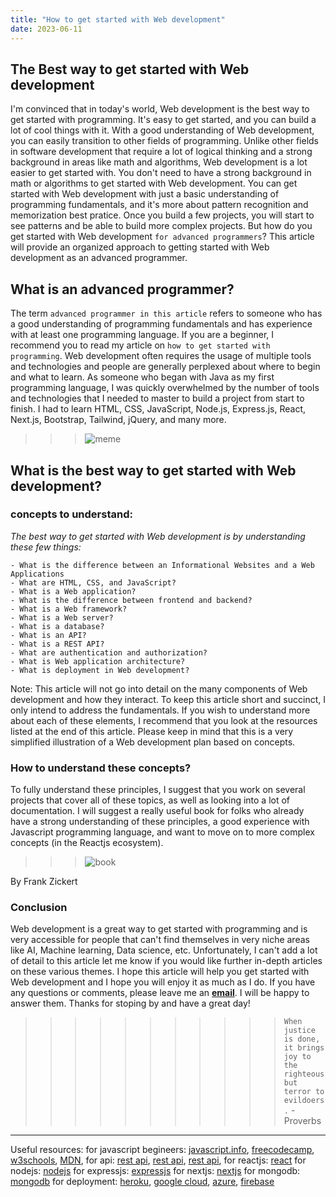 ```yaml
---
title: "How to get started with Web development"
date: 2023-06-11
---
```


## The Best way to get started with Web development
 I'm convinced that in today's world, Web development is the best way to get started with programming. It's easy to get started, and you can build a lot of cool things with it. With a good understanding of Web development, you can easily transition to other fields of programming. Unlike other fields in software development that require a lot of logical thinking and a strong background in areas like math and algorithms, Web development is a lot easier to get started with. You don't need to have a strong background in math or algorithms to get started with Web development. You can get started with Web development with just a basic understanding of programming fundamentals, and it's more about pattern recognition and memorization best pratice. Once you build a few projects, you will start to see patterns and be able to build more complex projects. But how do you get started with Web development ``for advanced programmers``? This article will provide an organized approach to getting started with Web development as an advanced programmer.

## What is an advanced programmer?
The term ``advanced programmer in this article`` refers to someone who has a good understanding of programming fundamentals and has experience with at least one programming language. If you are a beginner, I recommend you to read my article on `how to get started with programming`. Web development often requires the usage of multiple tools and technologies and people are generally perplexed about where to begin and what to learn. As someone who began with Java as my first programming language, I was quickly overwhelmed by the number of tools and technologies that I needed to master to build a project from start to finish. I had to learn HTML, CSS, JavaScript, Node.js, Express.js, React, Next.js, Bootstrap, Tailwind, jQuery, and many more.

>>> ![meme](/meme1.jpg "Local Image")


## What is the best way to get started with Web development?
### concepts to understand:

 *The best way to get started with Web development is by understanding these few things:*

    - What is the difference between an Informational Websites and a Web Applications
    - What are HTML, CSS, and JavaScript?
    - What is a Web application?
    - What is the difference between frontend and backend?
    - What is a Web framework?
    - What is a Web server?
    - What is a database?
    - What is an API?
    - What is a REST API?
    - What are authentication and authorization?
    - What is Web application architecture?
    - What is deployment in Web development?

Note: This article will not go into detail on the many components of Web development and how they interact. To keep this article short and succinct, I only intend to address the fundamentals. If you wish to understand more about each of these elements, I recommend that you look at the resources listed at the end of this article. Please keep in mind that this is a very simplified illustration of a Web development plan based on concepts.

### How to understand these concepts?
To fully understand these principles, I suggest that you work on several projects that cover all of these topics, as well as looking into a lot of documentation. I will suggest a really useful book for folks who already have a strong understanding of these principles, a good experience with Javascript programming language, and want to move on to more complex concepts (in the Reactjs ecosystem).



>>> ![book](/download.jpg "Local1")

By Frank Zickert

### Conclusion
Web development is a great way to get started with programming and is very accessible for people that can't find themselves in very niche areas like AI, Machine learning, Data science, etc. Unfortunately, I can't add a lot of detail to this article let me know if you would like further in-depth articles on these various themes. I hope this article will help you get started with Web development and I hope you will enjoy it as much as I do. If you have any questions or comments, please leave me an **[email](mailto:devjacques28i@gmail.com)**. I will be happy to answer them.  Thanks for stoping by and have a great day!

                                                                                
>>>>>>>>>>>````When justice is done, it brings joy to the righteous but terror to evildoers.```` - Proverbs


-----------------------
Useful resources: for javascript begineers: [javascript.info](https://javascript.info/), [freecodecamp](https://www.freecodecamp.org/), [w3schools](https://www.w3schools.com/), [MDN](https://developer.mozilla.org/en-US/docs/Web/JavaScript), 
for api: [rest api](https://www.restapitutorial.com/), [rest api](https://www.restapitutorial.com/), [rest api](https://www.restapitutorial.com/),
for reactjs: [react](https://react.dev/)
for nodejs: [nodejs](https://nodejs.org/en/docs/)
for expressjs: [expressjs](https://expressjs.com/)
for nextjs: [nextjs](https://nextjs.org/docs/getting-started)
for mongodb: [mongodb](https://docs.mongodb.com/)
for deployment: [heroku](https://devcenter.heroku.com/), [google cloud](https://cloud.google.com/), [azure](https://azure.microsoft.com/en-us/), [firebase](https://firebase.google.com/)